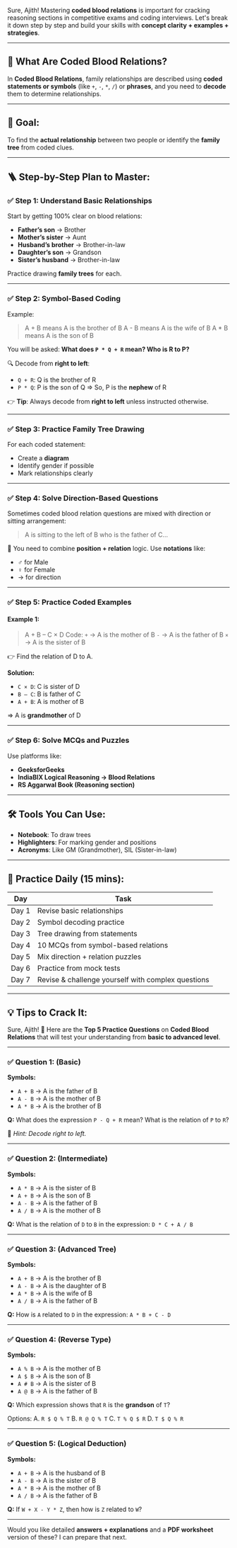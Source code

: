 Sure, Ajith! Mastering **coded blood relations** is important for cracking reasoning sections in competitive exams and coding interviews. Let's break it down step by step and build your skills with **concept clarity + examples + strategies**.

---

## 🧠 What Are Coded Blood Relations?

In **Coded Blood Relations**, family relationships are described using **coded statements or symbols** (like `+`, `-`, `*`, `/`) or **phrases**, and you need to **decode** them to determine relationships.

---

## 🎯 Goal:

To find the **actual relationship** between two people or identify the **family tree** from coded clues.

---

## 🪜 Step-by-Step Plan to Master:

### ✅ Step 1: **Understand Basic Relationships**

Start by getting 100% clear on blood relations:

* **Father’s son** → Brother
* **Mother’s sister** → Aunt
* **Husband’s brother** → Brother-in-law
* **Daughter’s son** → Grandson
* **Sister’s husband** → Brother-in-law

Practice drawing **family trees** for each.

---

### ✅ Step 2: **Symbol-Based Coding**

Example:

> A + B means A is the brother of B
> A - B means A is the wife of B
> A \* B means A is the son of B

You will be asked:
**What does `P * Q + R` mean? Who is R to P?**

🔍 Decode from **right to left**:

* `Q + R`: Q is the brother of R
* `P * Q`: P is the son of Q
  ⇒ So, P is the **nephew** of R

👉 **Tip**: Always decode from **right to left** unless instructed otherwise.

---

### ✅ Step 3: **Practice Family Tree Drawing**

For each coded statement:

* Create a **diagram**
* Identify gender if possible
* Mark relationships clearly

---

### ✅ Step 4: **Solve Direction-Based Questions**

Sometimes coded blood relation questions are mixed with direction or sitting arrangement:

> A is sitting to the left of B who is the father of C…

📌 You need to combine **position + relation** logic.
Use **notations** like:

* ♂ for Male
* ♀ for Female
* → for direction

---

### ✅ Step 5: **Practice Coded Examples**

#### Example 1:

> A + B – C × D
> Code:
> `+` → A is the mother of B
> `-` → A is the father of B
> `×` → A is the sister of B

👉 Find the relation of D to A.

**Solution:**

* `C × D`: C is sister of D
* `B – C`: B is father of C
* `A + B`: A is mother of B

⇒ A is **grandmother** of D

---

### ✅ Step 6: **Solve MCQs and Puzzles**

Use platforms like:

* **GeeksforGeeks**
* **IndiaBIX Logical Reasoning → Blood Relations**
* **RS Aggarwal Book (Reasoning section)**

---

## 🛠 Tools You Can Use:

* **Notebook**: To draw trees
* **Highlighters**: For marking gender and positions
* **Acronyms**: Like GM (Grandmother), SIL (Sister-in-law)

---

## 🧩 Practice Daily (15 mins):

| Day   | Task                                               |
| ----- | -------------------------------------------------- |
| Day 1 | Revise basic relationships                         |
| Day 2 | Symbol decoding practice                           |
| Day 3 | Tree drawing from statements                       |
| Day 4 | 10 MCQs from symbol-based relations                |
| Day 5 | Mix direction + relation puzzles                   |
| Day 6 | Practice from mock tests                           |
| Day 7 | Revise & challenge yourself with complex questions |

---

## 💡 Tips to Crack It:

Sure, Ajith! 💪 Here are the **Top 5 Practice Questions** on **Coded Blood Relations** that will test your understanding from **basic to advanced level**.

---

### ✅ **Question 1: (Basic)**

**Symbols:**

* `A + B` → A is the father of B
* `A - B` → A is the mother of B
* `A * B` → A is the brother of B

**Q:** What does the expression `P - Q + R` mean?
What is the relation of `P` to `R`?

📝 *Hint: Decode right to left.*

---

### ✅ **Question 2: (Intermediate)**

**Symbols:**

* `A * B` → A is the sister of B
* `A + B` → A is the son of B
* `A - B` → A is the father of B
* `A / B` → A is the mother of B

**Q:** What is the relation of `D` to `B` in the expression:
`D * C + A / B`

---

### ✅ **Question 3: (Advanced Tree)**

**Symbols:**

* `A + B` → A is the brother of B
* `A - B` → A is the daughter of B
* `A * B` → A is the wife of B
* `A / B` → A is the father of B

**Q:** How is `A` related to `D` in the expression:
`A * B + C - D`

---

### ✅ **Question 4: (Reverse Type)**

**Symbols:**

* `A % B` → A is the mother of B
* `A $ B` → A is the son of B
* `A # B` → A is the sister of B
* `A @ B` → A is the father of B

**Q:** Which expression shows that `R` is the **grandson** of `T`?

Options:
A. `R $ Q % T`
B. `R @ Q % T`
C. `T % Q $ R`
D. `T $ Q % R`

---

### ✅ **Question 5: (Logical Deduction)**

**Symbols:**

* `A + B` → A is the husband of B
* `A - B` → A is the sister of B
* `A * B` → A is the mother of B
* `A / B` → A is the father of B

**Q:** If `W + X - Y * Z`, then how is `Z` related to `W`?

---

Would you like detailed **answers + explanations** and a **PDF worksheet** version of these? I can prepare that next.
